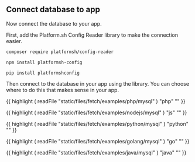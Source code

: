 ## Connect database to app

Now connect the database to your app.

<div x-show="stack === 'php' || stack === 'nodejs' || stack === 'python'">

First, add the Platform.sh Config Reader library to make the connection easier.

<div x-show="stack === 'php'">

```bash
composer require platformsh/config-reader
```

</div>

<div x-show="stack === 'nodejs'">

```bash
npm install platformsh-config
```

</div>

<div x-show="stack === 'python'">
  
```bash
pip install platformshconfig
```

</div>

Then connect to the database in your app using the library.
You can choose where to do this that makes sense in your app.

</div>

<div x-show="stack === 'php'">

{{ highlight ( readFile "static/files/fetch/examples/php/mysql" ) "php" "" }}

</div>

<div x-show="stack === 'nodejs'">

{{ highlight ( readFile "static/files/fetch/examples/nodejs/mysql" ) "js" "" }}

</div>

<div x-show="stack === 'python'">

{{ highlight ( readFile "static/files/fetch/examples/python/mysql" ) "python" "" }}

</div>

<div x-show="stack === 'golang'">

{{ highlight ( readFile "static/files/fetch/examples/golang/mysql" ) "go" "" }}

</div>

<div x-show="stack === 'java'">

{{ highlight ( readFile "static/files/fetch/examples/java/mysql" ) "java" "" }}

</div>